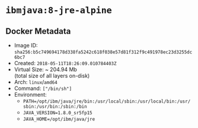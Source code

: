 # `ibmjava:8-jre-alpine`

## Docker Metadata

- Image ID: `sha256:b5c749694178d338fa5242c618f038e57d81f312f9c491978ec23d3255dc6bc7`
- Created: `2018-05-11T18:26:09.010784403Z`
- Virtual Size: ~ 204.94 Mb  
  (total size of all layers on-disk)
- Arch: `linux`/`amd64`
- Command: `["/bin/sh"]`
- Environment:
  - `PATH=/opt/ibm/java/jre/bin:/usr/local/sbin:/usr/local/bin:/usr/sbin:/usr/bin:/sbin:/bin`
  - `JAVA_VERSION=1.8.0_sr5fp15`
  - `JAVA_HOME=/opt/ibm/java/jre`

